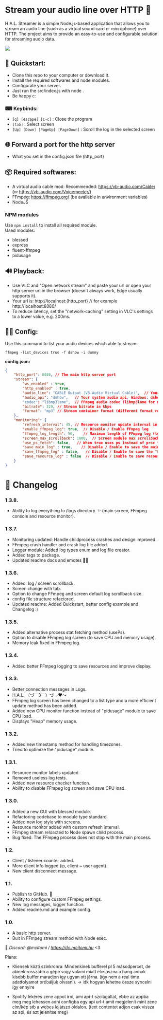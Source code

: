 # Stream your audio line over HTTP 💫
​H.A.L. Streamer is a simple Node.js-based application that allows you to stream an audio line (such as a virtual sound card or microphone) over HTTP. The project aims to provide an easy-to-use and configurable solution for streaming audio data.

<img src="https://imgur.com/ES5kpwZ.png">

## 🚀 Quickstart:
- Clone this repo to your computer or download it.
- Install the required softwares and node modules.
- Configurate your server.
- Just run the src/index.js with node .
- Be happy c:

### ⌨ Keybinds:
- `[q] [escape] [C-c]` : Close the program
- `[tab]` : Select screen
- `[Up] [Down] [PageUp] [PageDown]` : Scroll the log in the selected screen

## 🌐 Forward a port for the http server
- What you set in the config.json file (http_port)

## 📦 Required softwares:
- A virtual audio cable mod: Recommended: https://vb-audio.com/Cable/ (or https://vb-audio.com/Voicemeeter/)
- FFmpeg: https://ffmpeg.org/ (be available in environment variables)
- NodeJS 

### NPM modules
Use `npm install` to install all required module.  
Used modules:
- blessed
- express
- fluent-ffmpeg
- pidusage

## 🔊 Playback:
- Use VLC and "Open network stream" and paste your url or open your http server url in the browser (doesn't always work, Edge usually supports it).
- Your url is: http://localhost:{http_port} // for example http://localhost:8080/
- To reduce latency, set the "network-caching" setting in VLC's settings to a lower value, e.g. 200ms.

## 👨‍💻 Config:
Use this command to list your audio devices which able to stream:
```
ffmpeg -list_devices true -f dshow -i dummy
```

**config.json:**
```json
{
    "http_port": 8080, // The main http server port
    "stream": {
        "ws_enabled" : true,
        "http_enabled" : true,
        "audio_line": "CABLE Output (VB-Audio Virtual Cable)",  // Your streamable audio input line name
        "audio_api": "dshow",   // Your system audio api, Windows: dshow Linux: pulse or alsa
        "codec": "libmp3lame",  // FFmpeg audio codec (libmp3lame for mp3)
        "bitrate": 320, // Stream bitrate in kbps
        "format": "mp3" // Stream container format (different format requires different codec)
    },
    "monitoring": {
        "refresh_interval": 45, // Resource monitor update interval in seconds (May result high CPU usage)
        "enable_ffmpeg_log": true,  // Disable / Enable FFmpeg log
        "ffmpeg_log_length": 50,    // Maximum length of FFmpeg log (to save memory)
        "screen_max_scrollback": 1000,  // Screen module max scrollback size
        "use_ps_fetch": false,   // When true uses ps instead of proc files to fetch process information
        "save_main_log" : true,    // Disable / Enable to save the main "Log" screen values to a log file
        "save_ffmpeg_log" : false,   // Disable / Enable to save the "FFmpeg Log" screen values to a log file
        "save_resource_log" : false  // Disable / Enable to save resource usage to a log file
    }
}
```

# 📝 Changelog
### 1.3.8.
- Ability to log everything to /logs directory. ✨ (main screen, FFmpeg console and resource monitor).

### 1.3.7.
- Monitoring updated: Handle childprocess crashes and design improved.
- FFmpeg crash handler and crash log file added.
- Logger module: Added log types enum and log file creator.
- Added tags to package.
- Updated readme docs and emotes 🌟💘

### 1.3.6.
- Added: log / screen scrollback.
- Screen change with tab.
- Option to change FFmpeg and screen default log scrollback size.
- config file structure refactored.
- Updated readme: Added Quickstart, better config example and Changelog :)

### 1.3.5.
- Added alternative process stat fetching method (usePs).
- Option to disable FFmpeg log screen (to save CPU and memory usage).
- Memory leak fixed in FFmpeg log.

### 1.3.4.
- Added better FFmpeg logging to save resources and improve display.

### 1.3.3.
- Better connection messages in Logs.
- H.A.L. （づ￣3￣）づ╭❤️～
- FFmpeg log screen has been changed to a list type and a more efficient update method has been added.
- Added new CPU monitor function instead of "pidusage" module to save CPU load.
- Displays "Heap" memory usage.

### 1.3.2.
- Added new timestamp method for handling timezones.
- Tried to optimize the "pidusage" module.

### 1.3.1.
- Resource monitor labels updated.
- Removed useless log tests.
- Added new resource checker function.
- Ability to disable FFmpeg log screen and save CPU load.

### 1.3.0.
- Added a new GUI with blessed module.
- Refactoring codebase to module type standard.
- Added new log style with screens.
- Resource monitor added with custom refresh interval.
- FFmpeg stream reloacted to Node spawn child process.
- Bug fixed: The FFmpeg process does not stop with the main process.

### 1.2.
- Client / listener counter added.
- More client info logged (ip, client ~ user agent).
- New client disconnect message.

### 1.1.
- Publish to GitHub. 🎉
- Ability to configure custom FFmpeg settings.
- New log messages, logger function.
- Added readme.md and example config.   

### 1.0.
- A basic http server.
- Bult in FFmpeg stream method with Node exec.

💌 *Discord: @mcitomi / https://dc.mcitomi.hu*
<3

Plans:
- Kliensek közti szinkronra: Mindenkinek bufferel pl 5 másodpercet, de akinek rosszabb a gépe vagy valami miatt elcsúszna a hang annak kisebb buffer maradjon így ugyan ott járna. (így nem a real time adatfolyamot próbáljuk olvasni). -> idk hogyan lehetne össze syncelni így ennyire

- Spotify lekérés zene appot írni, ami api-t szolágáltat, ebbe az appba meg meg lehessen adni configba egy api url-t amit megjelenít mint zene cím/kép stb a webes lejátszó oldalon. (text contentet adjon csak vissza az api, és azt jelenítse meg)
